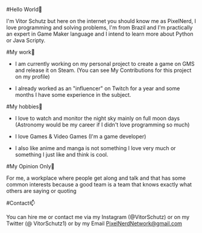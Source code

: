#Hello World👋

I'm Vitor Schutz but here on the internet you should know me as PixelNerd, I love programming and solving problems, I'm from Brazil and I'm practically an expert in Game Maker language and I intend to learn more about Python or Java Scripty.

#My work🔧

- I am currently working on my personal project to create a game on GMS and release it on Steam. (You can see My Contributions for this project on my profile)

- I already worked as an "influencer" on Twitch for a year and some months I have some experience in the subject.

#My hobbies🔭

- I love to watch and monitor the night sky mainly on full moon days (Astronomy would be my career if I didn't love programming so much)

- I love Games & Video Games (I'm a game developer)

- I also like anime and manga is not something I love very much or something I just like and think is cool.

#My Opinion Only💬

For me, a workplace where people get along and talk and that has some common interests because a good team is a team that knows exactly what others are saying or quoting

#Contact📫	

You can hire me or contact me via my Instagram (@VitorSchutz) or on my Twitter (@ VitorSchutz1) or by my Email PixelNerdNetwork@gmail.com
